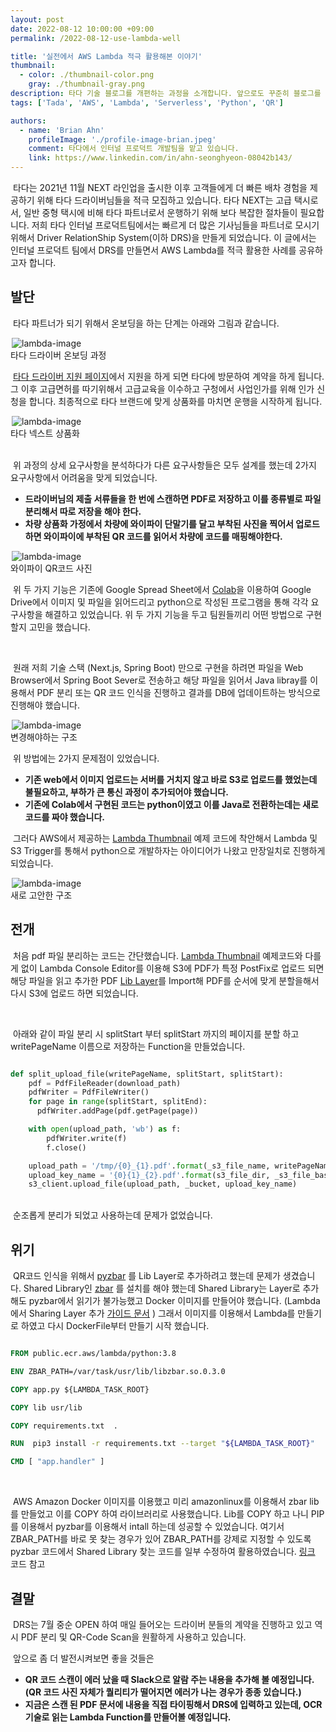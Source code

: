 ```yaml
---
layout: post
date: 2022-08-12 10:00:00 +09:00
permalink: /2022-08-12-use-lambda-well

title: '실전에서 AWS Lambda 적극 활용해본 이야기'
thumbnail:
  - color: ./thumbnail-color.png
    gray: ./thumbnail-gray.png
description: 타다 기술 블로그를 개편하는 과정을 소개합니다. 앞으로도 꾸준히 블로그를 통해 타다가 마주하는 문제를 공유할 예정입니다. 올라올 글들과 타다에 많은 관심을 가져주시기 바랍니다.
tags: ['Tada', 'AWS', 'Lambda', 'Serverless', 'Python', 'QR']

authors:
  - name: 'Brian Ahn'
    profileImage: './profile-image-brian.jpeg'
    comment: 타다에서 인터널 프로덕트 개발팀을 맡고 있습니다.
    link: https://www.linkedin.com/in/ahn-seonghyeon-08042b143/
---
```


  &nbsp;타다는 2021년 11월 NEXT 라인업을 출시한 이후 고객들에게 더 빠른 배차 경험을 제공하기 위해 타다 드라이버님들을 적극 모집하고 있습니다. 타다 NEXT는 고급 택시로서, 일반 중형 택시에 비해 타다 파트너로서 운행하기 위해 보다 복잡한 절차들이 필요합니다. 저희 타다 인터널 프로덕트팀에서는 빠르게 더 많은 기사님들을 파트너로 모시기 위해서 Driver RelationShip System(이하 DRS)을 만들게 되었습니다. 이 글에서는 인터널 프로덕트 팀에서 DRS를 만들면서 AWS Lambda를 적극 활용한 사례를 공유하고자 합니다.



## 발단

&nbsp;타다 파트너가 되기 위해서 온보딩을 하는 단계는 아래와 그림과 같습니다.

<div style="margin-top: 10px; display: flex; justify-content: center; width: 100%">
  <div style="max-width: 500px; width: 100%;">
    <img src="./lambda-image-3.png" alt="lambda-image" />
  </div>
</div>
<figcaption>타다 드라이버 온보딩 과정</figcaption>

&nbsp;[타다 드라이버 지원 페이지](https://appyly.tadatada.com)에서 지원을 하게 되면 타다에 방문하여 계약을 하게 됩니다. 그 이후 고급면허를 따기위해서 고급교육을 이수하고 구청에서 사업인가를 위해 인가 신청을 합니다. 최종적으로 타다 브랜드에 맞게 상품화를 마치면 운행을 시작하게 됩니다.

<div style="margin-top: 10px; display: flex; justify-content: center; width: 100%">
  <div style="max-width: 500px; width: 100%;">
    <img src="./lambda-image-4.jpeg" alt="lambda-image" />
  </div>
</div>
<figcaption>타다 넥스트 상품화</figcaption>

<br/>

&nbsp;위 과정의 상세 요구사항을 분석하다가 다른 요구사항들은 모두 설계를 했는데 2가지 요구사항에서 어려움을 맞게 되었습니다.

- **드라이버님의 제출 서류들을 한 번에 스캔하면 PDF로 저장하고 이를 종류별로 파일분리해서 따로 저장을 해야 한다.**
- **차량 상품화 가정에서 차량에 와이파이 단말기를 달고 부착된 사진을 찍어서 업로드하면 와이파이에 부착된 QR 코드를 읽어서 차량에 코드를 매핑해야한다.**

<div style="margin-top: 10px; display: flex; justify-content: center; width: 100%">
  <div style="max-width: 500px; width: 100%;">
    <img src="./lambda-image-5.jpeg" alt="lambda-image" />
  </div>
</div>
<figcaption>와이파이 QR코드 사진</figcaption>

&nbsp;위 두 가지 기능은 기존에 Google Spread Sheet에서 [Colab](https://colab.research.google.com/)을 이용하여 Google Drive에서 이미지 및 파일을 읽어드리고 python으로 작성된 프로그램을 통해 각각 요구사항을 해결하고 있었습니다. 위 두 가지 기능을 두고 팀원들끼리 어떤 방법으로 구현할지 고민을 했습니다. 

<br/>

&nbsp;원래 저희 기술 스택 (Next.js, Spring Boot) 만으로 구현을 하려면 파일을 Web Browser에서 Spring Boot Sever로 전송하고 해당 파일을 읽어서 Java libray를 이용해서 PDF 분리 또는 QR 코드 인식을 진행하고 결과를 DB에 업데이트하는 방식으로 진행해야 했습니다.

<div style="margin-top: 10px; display: flex; justify-content: center; width: 100%">
  <div style="max-width: 500px; width: 100%;">
    <img src="./lambda-image-1.png" alt="lambda-image" />
  </div>
</div>
<figcaption>변경해야하는 구조</figcaption>

&nbsp;위 방법에는 2가지 문제점이 있었습니다.

- **기존 web에서 이미지 업로드는 서버를 거치지 않고 바로 S3로 업로드를 했었는데 불필요하고, 부하가 큰 통신 과정이 추가되어야 했습니다.**
- **기존에 Colab에서 구현된 코드는 python이였고 이를 Java로 전환하는데는 새로 코드를 짜야 했습니다.**

&nbsp;그러다 AWS에서 제공하는 [Lambda Thumbnail](https://docs.aws.amazon.com/lambda/latest/dg/with-s3-tutorial.html) 예제 코드에 착안해서 Lambda 및 S3 Trigger를 통해서 python으로 개발하자는 아이디어가 나왔고 만장일치로 진행하게 되었습니다.

<div style="margin-top: 10px; display: flex; justify-content: center; width: 100%">
  <div style="max-width: 500px; width: 100%;">
    <img src="./lambda-image-2.png" alt="lambda-image" />
  </div>
</div>
<figcaption>새로 고안한 구조</figcaption>

## 전개

&nbsp;처음 pdf 파일 분리하는 코드는 간단했습니다.  [Lambda Thumbnail](https://docs.aws.amazon.com/lambda/latest/dg/with-s3-tutorial.html) 예제코드와 다를게 없이 Lambda Console Editor를 이용해 S3에 PDF가 특정 PostFix로 업로드 되면 해당 파일을 읽고 추가한 PDF [Lib Layer](https://docs.aws.amazon.com/lambda/latest/dg/configuration-layers.html)를 Import해 PDF를 순서에 맞게 분할을해서 다시 S3에 업로드 하면 되었습니다.

<br/>

&nbsp;아래와 같이 파일 분리 시 splitStart 부터 splitStart 까지의 페이지를 분할 하고 writePageName 이름으로 저장하는 Function을 만들었습니다.
<br/>

```python

def split_upload_file(writePageName, splitStart, splitStart):
    pdf = PdfFileReader(download_path)
    pdfWriter = PdfFileWriter()
    for page in range(splitStart, splitEnd):
      pdfWriter.addPage(pdf.getPage(page))

    with open(upload_path, 'wb') as f:
        pdfWriter.write(f)
        f.close()

    upload_path = '/tmp/{0}_{1}.pdf'.format(_s3_file_name, writePageName)
    upload_key_name = '{0}{1}_{2}.pdf'.format(s3_file_dir, _s3_file_base_name, writePageName)
    s3_client.upload_file(upload_path, _bucket, upload_key_name)

```
<br/>
&nbsp;순조롭게 분리가 되었고 사용하는데 문제가 없었습니다.

## 위기

&nbsp;QR코드 인식을 위해서 [pyzbar](https://pypi.org/project/pyzbar/) 를 Lib Layer로 추가하려고 했는데 문제가 생겼습니다. Shared Library인 [zbar](http://zbar.sourceforge.net/) 를 설치를 해야 했는데 Shared Library는 Layer로 추가해도 pyzbar에서 읽기가 불가능했고 Docker 이미지를 만들어야 했습니다. (Lambda 에서 Sharing Layer 추가 [가이드 문서](https://aws.amazon.com/premiumsupport/knowledge-center/lambda-linux-binary-package/?nc1=h_ls) ) 그래서 이미지를 이용해서 Lambda를 만들기로 하였고 다시 DockerFile부터 만들기 시작 했습니다.

```DockerFile

FROM public.ecr.aws/lambda/python:3.8

ENV ZBAR_PATH=/var/task/usr/lib/libzbar.so.0.3.0 

COPY app.py ${LAMBDA_TASK_ROOT} 

COPY lib usr/lib 

COPY requirements.txt  . 

RUN  pip3 install -r requirements.txt --target "${LAMBDA_TASK_ROOT}" 

CMD [ "app.handler" ]

```

<br/>

&nbsp;AWS Amazon Docker 이미지를 이용했고 미리 amazonlinux를 이용해서 zbar lib를 만들었고 이를 COPY 하여 라이브러리로 사용했습니다. Lib를 COPY 하고 나니 PIP를 이용해서 pyzbar를 이용해서 intall 하는데 성공할 수 있었습니다. 여기서 ZBAR_PATH를 바로 못 찾는 경우가 있어 ZBAR_PATH를 강제로 지정할 수 있도록 pyzbar 코드에서 Shared Library 찾는 코드를 일부 수정하여 활용하였습니다. [링크](https://github.com/nickovs/pyzbar) 코드 참고



## 결말

&nbsp;DRS는 7월 중순 OPEN 하여 매일 들어오는 드라이버 분들의 계약을 진행하고 있고 역시 PDF 분리 및 QR-Code Scan을 원활하게 사용하고 있습니다.


&nbsp;앞으로 좀 더 발전시켜보면 좋을 것들은

- **QR 코드 스캔이 에러 났을 때 Slack으로 알람 주는 내용을 추가해 볼 예정입니다. (QR 코드 사진 자체가 퀄리티가 떨어지면 에러가 나는 경우가 종종 있습니다.)**
- **지금은 스캔 된 PDF 문서에 내용을 직접 타이핑해서 DRS에 입력하고 있는데, OCR 기술로 읽는 Lambda Function를 만들어볼 예정입니다.**

<br/>

